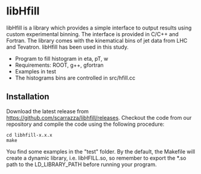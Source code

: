 # libHfill
libHfill is a library which provides a simple interface to output results using custom experimental binning.
The interface is provided in C/C++ and Fortran. The library comes with the kinematical bins of jet data from LHC and Tevatron. libHfill has been used in this study. 

- Program to fill histogram in eta, pT, w
- Requirements: ROOT, g++, gfortran
- Examples in test
- The histograms bins are controlled in src/hfill.cc

## Installation

Download the latest release from https://github.com/scarrazza/libhfill/releases.
Checkout the code from our repository and compile the code using the following procedure: 
```Shell
cd libhfill-x.x.x
make
```
You find some examples in the "test" folder. By the default, the Makefile will create a dynamic library, i.e. libHFILL.so, so remember to export the *.so path to the LD_LIBRARY_PATH before running your program.
